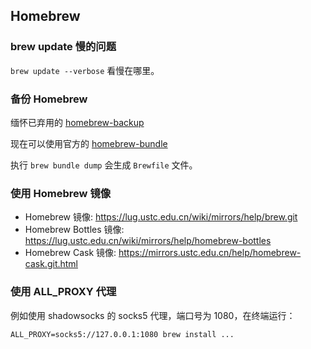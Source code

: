 ## Homebrew

### brew update 慢的问题

`brew update --verbose` 看慢在哪里。

### 备份 Homebrew

缅怀已弃用的 [homebrew-backup](https://github.com/rstacruz/homebrew-backup)

现在可以使用官方的 [homebrew-bundle](https://github.com/Homebrew/homebrew-bundle)

执行 `brew bundle dump` 会生成 `Brewfile` 文件。

### 使用 Homebrew 镜像

- Homebrew 镜像: https://lug.ustc.edu.cn/wiki/mirrors/help/brew.git
- Homebrew Bottles 镜像: https://lug.ustc.edu.cn/wiki/mirrors/help/homebrew-bottles
- Homebrew Cask 镜像: https://mirrors.ustc.edu.cn/help/homebrew-cask.git.html

### 使用 ALL_PROXY 代理

例如使用 shadowsocks 的 socks5 代理，端口号为 1080，在终端运行：

`ALL_PROXY=socks5://127.0.0.1:1080 brew install ...`
